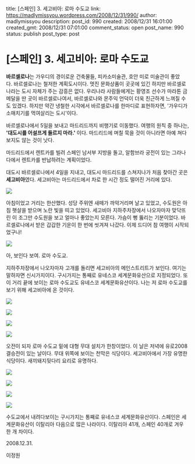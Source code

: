 title: [스페인] 3. 세고비아: 로마 수도교
link: https://madlymissyou.wordpress.com/2008/12/31/990/
author: madlymissyou
description: 
post_id: 990
created: 2008/12/31 16:01:00
created_gmt: 2008/12/31 07:01:00
comment_status: open
post_name: 990
status: publish
post_type: post

# [스페인] 3. 세고비아: 로마 수도교

**바르셀로나**는 가우디의 경이로운 건축물들, 피카소미술관, 호안 미로 미술관이 좋았다. 바르셀로나는 철저한 계획도시이다. 멋진 문화상품이 곳곳에 있긴 하지만 바르셀로나라는 도시 자체가 주는 감흥은 없다. 우리나라 사람들에게는 황영조 선수가 마라톤 금메달을 딴 곳이 바르셀로나여서, 바르셀로나와 몬주익 언덕이 더욱 친근하게 느껴질 수도 있겠다. 하지만 약간 냉철한 시각에서 바르셀로나를 한마디로 표현하자면, '가우디가 소매치기를 먹여살리는 도시'이다.

바르셀로나에서 5일을 보내고 마드리드까지 비행기로 이동했다. 여행의 원칙 중 하나는, **'대도시를 어설프게 들르지 마라.'** 이다. 마드리드에 며칠 묵을 것이 아니라면 아예 쳐다보지도 않는 것이 낫다.

마드리드에서 렌트카를 빌려 스페인 남서부 지방을 돌고, 알함브라 궁전이 있는 그라나다에서 렌트카를 반납하려는 계획이었다.

대도시 바르셀로나에서 4일을 지내고, 대도시 마드리드를 스쳐지나가 처음 찾아간 곳은 **세고비아**였다. 세고비아는 마드리드에서 차로 한 시간 정도 떨어진 거리에 있다.

![](http://www.100books.kr/data/cheditor/0812/imgp3988_copy.jpg)

아침이었고 거리는 한산했다. 성당 주위엔 새떼가 까악거리며 날고 있었고, 수도원은 아침 햇살을 받으며 노란 빛을 띠고 있었다. 세고비아 지하주차장에서 나오자마자 맞닥뜨린 이 조그만 수도원을 보고 얼마나 좋았는지 모른다. 가슴이 뻥 뚫리는 기분이었다. 바르셀로나에서 받은 갑갑한 기운이 한 번에 씻겨져 나갔다. 이제 드디어 참 여행이 시작되었구나!

![](http://www.100books.kr/data/cheditor/0812/imgp3998.jpg)

아, 보인다 보여. 로마 수도교.

지하주차장에서 나오자마자 고개를 돌리면 세고비아의 메인스트리트가 보인다. 여기는 말하자면 신시가지이다. 구시가지는 통째로 유네스코 세계문화유산으로 지정되었다. 또 이 거리 끝에 보이는 로마 수도교도 유네스코 세계문화유산이다. 나는 저 로마 수도교를 보기 위해 세고비아에 온 것이다.

![](http://www.100books.kr/data/cheditor/0812/imgp4018.jpg)

![](http://www.100books.kr/data/cheditor/0812/imgp4028.jpg)

![](http://www.100books.kr/data/cheditor/0812/imgp4032.jpg)

![](http://www.100books.kr/data/cheditor/0812/imgp4040.jpg)

오전이 되자 로마 수도교 밑에 대형 무대 설치가 한창이었다. 이 날은 저녁에 유로2008 결승전이 있는 날이다. 무대 위쪽에 보이는 천막은 식당이다. 세고비아에서 가장 유명한 식당이다. 새끼돼지뒷다리 요리로 유명하다.

![](http://www.100books.kr/data/cheditor/0812/imgp4042.jpg)

![](http://www.100books.kr/data/cheditor/0812/imgp4043.jpg)

![](http://www.100books.kr/data/cheditor/0812/imgp4045.jpg)

![](http://www.100books.kr/data/cheditor/0812/imgp4046.jpg)

수도교에서 내려다보이는 구시가지는 통째로 유네스코 세계문화유산이다. 스페인은 세계문화유산이 이탈리아 다음으로 많은 나라이다. 이탈리아 41개, 스페인 40개로 겨우 한 개 차이다.

2008.12.31.

이정원